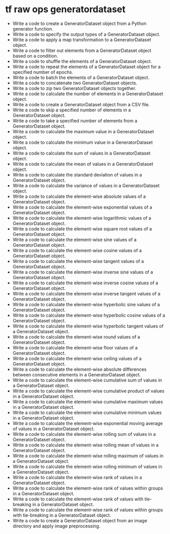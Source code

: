 # tf raw ops generatordataset

- Write a code to create a GeneratorDataset object from a Python generator function.
- Write a code to specify the output types of a GeneratorDataset object.
- Write a code to apply a map transformation to a GeneratorDataset object.
- Write a code to filter out elements from a GeneratorDataset object based on a condition.
- Write a code to shuffle the elements of a GeneratorDataset object.
- Write a code to repeat the elements of a GeneratorDataset object for a specified number of epochs.
- Write a code to batch the elements of a GeneratorDataset object.
- Write a code to concatenate two GeneratorDataset objects.
- Write a code to zip two GeneratorDataset objects together.
- Write a code to calculate the number of elements in a GeneratorDataset object.
- Write a code to create a GeneratorDataset object from a CSV file.
- Write a code to skip a specified number of elements in a GeneratorDataset object.
- Write a code to take a specified number of elements from a GeneratorDataset object.
- Write a code to calculate the maximum value in a GeneratorDataset object.
- Write a code to calculate the minimum value in a GeneratorDataset object.
- Write a code to calculate the sum of values in a GeneratorDataset object.
- Write a code to calculate the mean of values in a GeneratorDataset object.
- Write a code to calculate the standard deviation of values in a GeneratorDataset object.
- Write a code to calculate the variance of values in a GeneratorDataset object.
- Write a code to calculate the element-wise absolute values of a GeneratorDataset object.
- Write a code to calculate the element-wise exponential values of a GeneratorDataset object.
- Write a code to calculate the element-wise logarithmic values of a GeneratorDataset object.
- Write a code to calculate the element-wise square root values of a GeneratorDataset object.
- Write a code to calculate the element-wise sine values of a GeneratorDataset object.
- Write a code to calculate the element-wise cosine values of a GeneratorDataset object.
- Write a code to calculate the element-wise tangent values of a GeneratorDataset object.
- Write a code to calculate the element-wise inverse sine values of a GeneratorDataset object.
- Write a code to calculate the element-wise inverse cosine values of a GeneratorDataset object.
- Write a code to calculate the element-wise inverse tangent values of a GeneratorDataset object.
- Write a code to calculate the element-wise hyperbolic sine values of a GeneratorDataset object.
- Write a code to calculate the element-wise hyperbolic cosine values of a GeneratorDataset object.
- Write a code to calculate the element-wise hyperbolic tangent values of a GeneratorDataset object.
- Write a code to calculate the element-wise round values of a GeneratorDataset object.
- Write a code to calculate the element-wise floor values of a GeneratorDataset object.
- Write a code to calculate the element-wise ceiling values of a GeneratorDataset object.
- Write a code to calculate the element-wise absolute differences between consecutive elements in a GeneratorDataset object.
- Write a code to calculate the element-wise cumulative sum of values in a GeneratorDataset object.
- Write a code to calculate the element-wise cumulative product of values in a GeneratorDataset object.
- Write a code to calculate the element-wise cumulative maximum values in a GeneratorDataset object.
- Write a code to calculate the element-wise cumulative minimum values in a GeneratorDataset object.
- Write a code to calculate the element-wise exponential moving average of values in a GeneratorDataset object.
- Write a code to calculate the element-wise rolling sum of values in a GeneratorDataset object.
- Write a code to calculate the element-wise rolling mean of values in a GeneratorDataset object.
- Write a code to calculate the element-wise rolling maximum of values in a GeneratorDataset object.
- Write a code to calculate the element-wise rolling minimum of values in a GeneratorDataset object.
- Write a code to calculate the element-wise rank of values in a GeneratorDataset object.
- Write a code to calculate the element-wise rank of values within groups in a GeneratorDataset object.
- Write a code to calculate the element-wise rank of values with tie-breaking in a GeneratorDataset object.
- Write a code to calculate the element-wise rank of values within groups with tie-breaking in a GeneratorDataset object.
- Write a code to create a GeneratorDataset object from an image directory and apply image preprocessing.